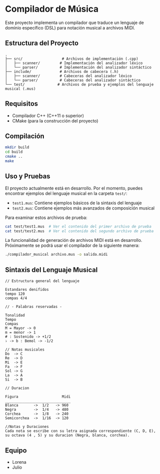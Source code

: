# Compilador de Música

Este proyecto implementa un compilador que traduce un lenguaje de dominio específico (DSL) para notación musical a archivos MIDI.

## Estructura del Proyecto

```
.
├── src/                  # Archivos de implementación (.cpp)
│   ├── scanner/         # Implementación del analizador léxico
│   └── parser/          # Implementación del analizador sintáctico
├── include/             # Archivos de cabecera (.h)
│   ├── scanner/         # Cabeceras del analizador léxico
│   └── parser/          # Cabeceras del analizador sintáctico
└── test/               # Archivos de prueba y ejemplos del lenguaje musical (.mus)
```

## Requisitos
- Compilador C++ (C++11 o superior)
- CMake (para la construcción del proyecto)

## Compilación
```bash
mkdir build
cd build
cmake ..
make
```

## Uso y Pruebas
El proyecto actualmente está en desarrollo. Por el momento, puedes encontrar ejemplos del lenguaje musical en la carpeta `test/`:

- `test1.mus`: Contiene ejemplos básicos de la sintaxis del lenguaje
- `test2.mus`: Contiene ejemplos más avanzados de composición musical

Para examinar estos archivos de prueba:
```bash
cat test/test1.mus  # Ver el contenido del primer archivo de prueba
cat test/test2.mus  # Ver el contenido del segundo archivo de prueba
```

La funcionalidad de generación de archivos MIDI está en desarrollo. Próximamente se podrá usar el compilador de la siguiente manera:
```bash
./compilador_musical archivo.mus -o salida.midi
```

## Sintaxis del Lenguaje Musical
```
// Estructura general del lenguaje

Estandares denifidos
tempo 120
compas 4/4

// - Palabras reservadas - 

Tonalidad
Tempo 
Compas
M = Mayor -> 0
m = menor -> 1
# : Sostenido -> +1/2
♭ -> b : Bemol -> -1/2

// Notas musicales
Do  -> C
Re  -> D
Mi  -> E
Fa  -> F
Sol -> G
La  -> A
Si  -> B

// Duracion

Figura                    Midi
______________________________
Blanca       ->  1/2   -> 960
Negra        ->  1/4   -> 480
Corchea      ->  1/8   -> 240
Semicorchea  ->  1/16  -> 120

//Notas y Duraciones
Cada nota se escribe con su letra asignada correspondiente (C, D, E), su octava (4 , 5) y su duracion (Negra, blanca, corchea).
```

## Equipo
- Lorena
- Julio
